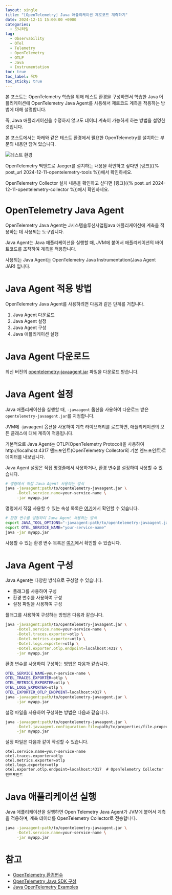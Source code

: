 ```yaml
---
layout: single
title: "[OpenTelemetry] Java 애플리케이션 제로코드 계측하기"
date: 2024-12-11 15:00:00 +0900
categories: 
  - 모니터링
tag: 
  - Observability
  - OTel
  - Telemetry
  - OpenTelemetry
  - OTLP
  - Java
  - Instrumentation
toc: true
toc_label: 목차
toc_sticky: true
---
```


본 포스트는 OpenTelemetry 학습을 위해 테스트 환경을 구성하면서 학습한 Java 어플리케이션에 OpenTelemetry Java Agent를 사용해서 제로코드 계측을 적용하는 방법에 대해 설명합니다.

즉, Java 애플리케이션을 수정하지 않고도 데이터 계측이 가능하게 하는 방법을 설명한 것입니다.

본 포스트에서는 아래와 같은 테스트 환경에서 필요한 OpenTelemetry를 설치하는 부분의 내용만 담겨 있습니다.

![테스트 환경](/assets/images/post/observability/2024-12-11-observability-java-agent/opentelemetry_test_env_java_agent.png)

OpenTelemetry 백엔드로 Jaeger를 설치하는 내용을 확인하고 싶다면 [링크]({% post_url 2024-12-11-opentelemetry-tools %})에서 확인하세요.

OpenTelemetry Collector 설치 내용을 확인하고 싶다면 [링크]({% post_url 2024-12-11-opentelemetry-collector %})에서 확인하세요.

# OpenTelemetry Java Agent

OpenTelemetry Java Agent는 J시스템솔루션사업팀ava 애플리케이션에 계측을 적용하는 데 사용되는 도구입니다.

Java Agent는 Java 애플리케이션을 실행할 때, JVM에 붙어서 애플리케이션의 바이트코드를 조작하여 계측을 적용합니다.

사용되는 Java Agent는 OpenTelemetry Java Instrumentation(Java Agent JAR) 입니다.

# Java Agent 적용 방법

OpenTelemetry Java Agent를 사용하려면 다음과 같은 단계를 거칩니다.

1. Java Agent 다운로드
2. Java Agent 설정
3. Java Agent 구성
4. Java 애플리케이션 실행

# Java Agent 다운로드

최신 버전의 [opentelemetry-javaagent.jar](https://github.com/open-telemetry/opentelemetry-java-instrumentation/releases/latest/download/opentelemetry-javaagent.jar) 파일을 다운로드 받습니다.

# Java Agent 설정

Java 애플리케이션을 실행할 때, `-javaagent` 옵션을 사용하여 다운로드 받은 `opentelemetry-javaagent.jar`를 지정합니다.

JVM에 -javaagent 옵션을 사용하여 계측 라이브러리를 로드하면, 애플리케이션의 모든 클래스에 대해 계측이 적용됩니다.

기본적으로 Java Agent는 OTLP(OpenTelemetry Protocol)을 사용하여 http://localhost:4317 엔드포인트(OpenTelemetry Collector의 기본 엔드포인트)로 데이터를 내보냅니다.

Java Agent 설정은 직접 명령줄에서 사용하거나, 환경 변수를 설정하여 사용할 수 있습니다.

```bash
# 명령에서 직접 Java Agent 사용하는 방식
java -javaagent:path/to/opentelemetry-javaagent.jar \
     -Dotel.service.name=your-service-name \
     -jar myapp.jar
```

명령에서 직접 사용할 수 있는 속성 목록은 [여기](https://opentelemetry.io/docs/languages/java/configuration/)에서 확인할 수 있습니다.

```bash
# 환경 변수를 설정하여 Java Agent 사용하는 방식
export JAVA_TOOL_OPTIONS="-javaagent:path/to/opentelemetry-javaagent.jar"
export OTEL_SERVICE_NAME="your-service-name"
java -jar myapp.jar
```

사용할 수 있는 환경 변수 목록은 [여기](https://opentelemetry.io/docs/specs/otel/configuration/sdk-environment-variables/)에서 확인할 수 있습니다. 

# Java Agent 구성

Java Agent는 다양한 방식으로 구성할 수 있습니다.

* 플래그를 사용하여 구성
* 환경 변수를 사용하여 구성
* 설정 파일을 사용하여 구성

플래그를 사용하여 구성하는 방법은 다음과 같습니다.

```bash
java -javaagent:path/to/opentelemetry-javaagent.jar \
     -Dotel.service.name=your-service-name \
     -Dotel.traces.exporter=otlp \
     -Dotel.metrics.exporter=otlp \
     -Dotel.logs.exporter=otlp \
     -Dotel.exporter.otlp.endpoint=localhost:4317 \
     -jar myapp.jar
```

환경 변수를 사용하여 구성하는 방법은 다음과 같습니다.

```bash
OTEL_SERVICE_NAME=your-service-name \
OTEL_TRACES_EXPORTER=otlp \
OTEL_METRICS_EXPORTER=otlp \
OTEL_LOGS_EXPORTER=otlp \
OTEL_EXPORTER_OTLP_ENDPOINT=localhost:4317 \
java -javaagent:path/to/opentelemetry-javaagent.jar \
     -jar myapp.jar
```

설정 파일을 사용하여 구성하는 방법은 다음과 같습니다.

```bash
java -javaagent:path/to/opentelemetry-javaagent.jar \
     -Dotel.javaagent.configuration-file=path/to/properties/file.properties \
     -jar myapp.jar
```

설정 파일은 다음과 같이 작성할 수 있습니다.

```properties
otel.service.name=your-service-name
otel.traces.exporter=otlp
otel.metrics.exporter=otlp
otel.logs.exporter=otlp
otel.exporter.otlp.endpoint=localhost:4317  # OpenTelemetry Collector 엔드포인트
```

# Java 애플리케이션 실행

Java 애플리케이션을 실행하면 Open Telemetry Java Agent가 JVM에 붙어서 계측을 적용하며, 계측 데이터를 OpenTelemetry Collector로 전송합니다.

```bash
java -javaagent:path/to/opentelemetry-javaagent.jar \
     -Dotel.service.name=your-service-name \
     -jar myapp.jar
```

# 참고

* [OpenTelemetry 환경변수](https://opentelemetry.io/docs/specs/otel/configuration/sdk-environment-variables/)
* [OpenTelemetry Java SDK 구성](https://opentelemetry.io/docs/languages/java/configuration/)
* [Java OpenTelemetry Examples](https://github.com/open-telemetry/opentelemetry-java-examples?tab=readme-ov-file#java-opentelemetry-examples)
